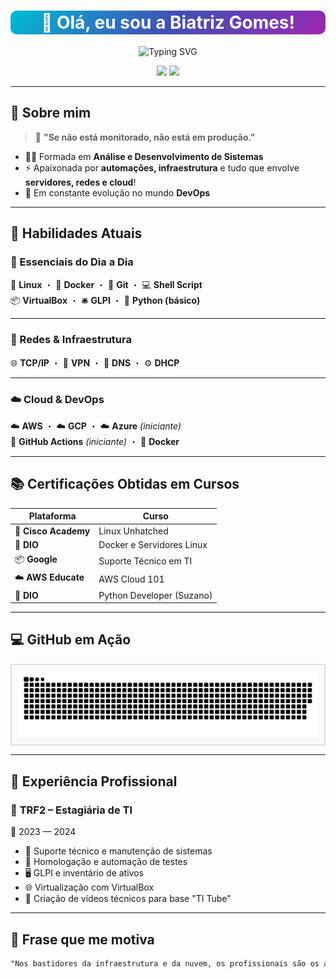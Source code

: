 <h1 align="center" style="background: linear-gradient(135deg, #00bcd4, #3f51b5, #9c27b0); color: white; padding: 2px; border-radius: 10px;">
  🚀 Olá, eu sou a <strong>Biatriz Gomes</strong>!
</h1>

<p align="center">
  <img src="https://readme-typing-svg.herokuapp.com?font=Fira+Code&size=22&pause=1000&color=58A6FF&width=500&lines=Infraestrutura+de+TI;DevOps+e+Cloud+Computing" alt="Typing SVG" />
</p>

<p align="center">
  <a href="https://www.linkedin.com/in/biatriz-meirelles-70729b1a0/"><img src="https://img.shields.io/badge/-LinkedIn-0077B5?style=for-the-badge&logo=linkedin&logoColor=white" /></a>
  <a href="mailto:biatrizgomesmeirelles@gmail.com"><img src="https://img.shields.io/badge/-Gmail-D14836?style=for-the-badge&logo=gmail&logoColor=white" /></a>
</p>

---

## 🎯 Sobre mim

> 💬 **"Se não está monitorado, não está em produção."**

- 👩‍🎓 Formada em **Análise e Desenvolvimento de Sistemas**
- ⚡ Apaixonada por **automações, infraestrutura** e tudo que envolve **servidores, redes e cloud**!
- 🎯 Em constante evolução no mundo **DevOps**

---

## 🚀 Habilidades Atuais

### 🎯 Essenciais do Dia a Dia  
🐧 **Linux** ・ 🐳 **Docker** ・ 🌿 **Git** ・ 💻 **Shell Script**  
📦 **VirtualBox** ・ 🛎️ **GLPI** ・ 🐍 **Python (básico)**

---

### 📡 Redes & Infraestrutura  
🌐 **TCP/IP** ・ 🔐 **VPN** ・ 🧭 **DNS** ・ ⚙️ **DHCP**

---

### ☁️ Cloud & DevOps  
☁️ **AWS** ・ ☁️ **GCP** ・ ☁️ **Azure** *(iniciante)*  
🔁 **GitHub Actions** *(iniciante)* ・ 🐳 **Docker**

---

## 📚 Certificações Obtidas em Cursos

| Plataforma | Curso |
|------------|-------|
| 🐧 **Cisco Academy** | Linux Unhatched |
| 🐳 **DIO** | Docker e Servidores Linux |
| 📦 **Google** | Suporte Técnico em TI |
| ☁️ **AWS Educate** | AWS Cloud 101 |
| 🐍 **DIO** | Python Developer (Suzano) |

---

## 💻 GitHub em Ação

<div align="center" style="border: 2px solid #ddd; padding: 10px; background-color: #f9f9f9;">
  <img src="https://raw.githubusercontent.com/DurezahGeek/DurezahGeek/main/output/github-contribution-grid-snake.svg" width="500" />
</div>




---

## 🧪 Experiência Profissional

### 📍 **TRF2 – Estagiária de TI**  
📅 2023 — 2024

- 🔧 Suporte técnico e manutenção de sistemas  
- 🧪 Homologação e automação de testes  
- 🖥️ GLPI e inventário de ativos  
- 🌐 Virtualização com VirtualBox  
- 🎥 Criação de vídeos técnicos para base "TI Tube"

---

## 🌈 Frase que me motiva

```txt
"Nos bastidores da infraestrutura e da nuvem, os profissionais são os arquitetos invisíveis, construindo pontes digitais que conectam o mundo." 🌐☁️

